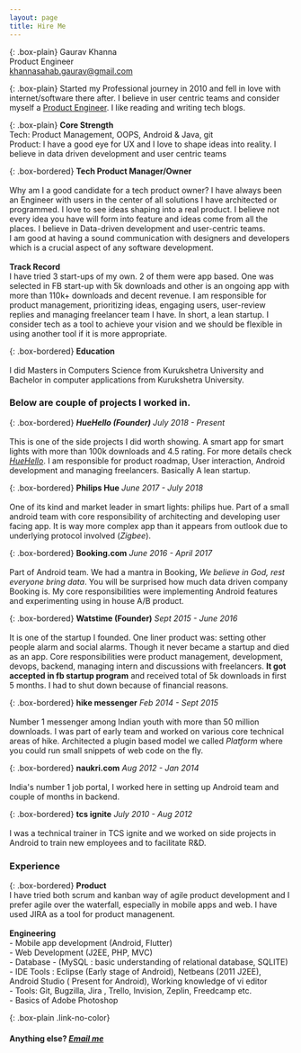 ```yaml
---
layout: page
title: Hire Me
---
```


{: .box-plain}
Gaurav Khanna <br/> Product Engineer <br/> khannasahab.gaurav@gmail.com

{: .box-plain}
Started my Professional journey in 2010 and fell in love with internet/software there after. I believe in user centric teams and consider myself a [Product Engineer](/blogs/software/what-is-product-engineer/). I like reading and writing tech blogs.

{: .box-plain}
**Core Strength**<br/> Tech: Product Management, OOPS, Android & Java, git<br/>Product: I have a good eye for UX and I love to shape ideas into reality. I believe in data driven development and user centric teams

{: .box-bordered}
**Tech Product Manager/Owner**
<br/><br/>
Why am I a good candidate for a tech product owner? I have always been an Engineer with users in the center of all solutions I have architected or programmed. I love to see ideas shaping into a real product. I believe not every idea you have will form into feature and ideas come from all the places. I believe in Data-driven development and user-centric teams.
<br/>
I am good at having a sound communication with designers and developers which is a crucial aspect of any software development.
<br/><br/>
**Track Record**
<br/>
I have tried 3 start-ups of my own. 2 of them were app based. One was selected in FB start-up with 5k downloads and other is an ongoing app with more than 110k+ downloads and decent revenue. I am responsible for product management, prioritizing ideas, engaging users, user-review replies and managing freelancer team I have. In short, a lean startup. I consider tech as a tool to achieve your vision and we should be flexible in using another tool if it is more appropriate.


{: .box-bordered}
**Education**
<br/><br/>
I did Masters in Computers Science from Kurukshetra University and Bachelor in computer applications from Kurukshetra University.

### Below are couple of projects I worked in.

{: .box-bordered}
***HueHello (Founder)***
*July 2018 - Present*
<br/><br/>
This is one of the side projects I did worth showing. A smart app for smart lights with more than 100k downloads and 4.5 rating. For more details check [*HueHello*](https://huehello.com). I am responsible for product roadmap, User interaction, Android development and managing freelancers. Basically A lean startup.

{: .box-bordered}
**Philips Hue**
*June 2017 - July 2018*
<br/><br/>
One of its kind and market leader in smart lights: philips hue. Part of a small android team with core responsibility of architecting and developing user facing app. It is way more complex app than it appears from outlook due to underlying protocol involved (*Zigbee*).


{: .box-bordered}
**Booking.com**
*June 2016 - April 2017*
<br/><br/>
Part of Android team. We had a mantra in Booking, *We believe in God, rest everyone bring data*. You will be surprised how much data driven company Booking is. My core responsibilities were implementing Android features and experimenting using in house A/B product.

{: .box-bordered}
**Watstime (Founder)**
*Sept 2015 - June 2016*
<br/><br/>
It is one of the startup I founded. One liner product was: setting other people alarm and social alarms. Though it never became a startup and died as an app. Core responsibilities were product management, development, devops, backend, managing intern and discussions with freelancers. **It got accepted in fb startup program** and received total of 5k downloads in first 5 months. I had to shut down because of financial reasons.

{: .box-bordered}
**hike messenger**
*Feb 2014 - Sept 2015*
<br/><br/>
Number 1 messenger among Indian youth with more than 50 million downloads. I was part of early team and worked on various core technical areas of hike. Architected a plugin based model we called *Platform* where you could run small snippets of web code on the fly.

{: .box-bordered}
**naukri.com**
*Aug 2012 - Jan 2014*
<br/><br/>
India's number 1 job portal, I worked here in setting up Android team and couple of months in backend.

{: .box-bordered}
**tcs ignite**
*July 2010 - Aug 2012*
<br/><br/>
I was a technical trainer in TCS ignite and we worked on side projects in Android to train new employees and to facilitate R&D.

### Experience

{: .box-bordered}
**Product**
<br/>
I have tried both scrum and kanban way of agile product development and I prefer agile over the waterfall, especially in mobile apps and web. I have used JIRA as a tool for product managenent.
<br/><br/>
**Engineering**
<br/>- Mobile app development (Android, Flutter) <br/>- Web Development (J2EE, PHP, MVC) <br/>- Database - (MySQL : basic understanding of relational database, SQLITE) <br/>- IDE Tools : Eclipse (Early stage of Android), Netbeans (2011 J2EE), Android Studio ( Present for Android), Working knowledge of vi editor <br/>- Tools: Git, Bugzilla, Jira , Trello, Invision, Zeplin, Freedcamp etc. <br/> - Basics of Adobe Photoshop

{: .box-plain .link-no-color}
#### Anything else? *[Email me](mailto:{{site.personal_email}})*
